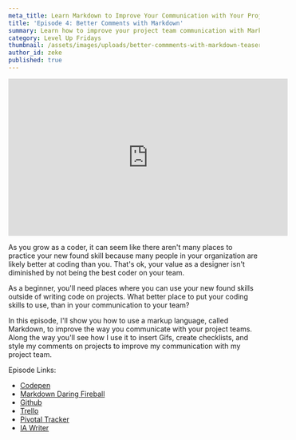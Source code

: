 ```yaml
---
meta_title: Learn Markdown to Improve Your Communication with Your Project Team
title: 'Episode 4: Better Comments with Markdown'
summary: Learn how to improve your project team communication with Markdown
category: Level Up Fridays
thumbnail: /assets/images/uploads/better-commments-with-markdown-teaser.jpg
author_id: zeke
published: true
---
```

<iframe width="560" height="315" src="https://www.youtube.com/embed/i5RrON5GodY?rel=0" frameborder="0" allow="autoplay; encrypted-media" allowfullscreen></iframe>

As you grow as a coder, it can seem like there aren't many places to practice your new found skill because many people in your organization are likely better at coding than you. That's ok, your value as a designer isn't diminished by not being the best coder on your team.

As a beginner, you'll need places where you can use your new found skills outside of writing code on projects. What better place to put your coding skills to use, than in your communication to your team?

In this episode, I'll show you how to use a markup language, called Markdown, to improve the way you communicate with your project teams. Along the way you'll see how I use it to insert Gifs, create checklists, and style my comments on projects to improve my communication with my project team.

Episode Links:

- [Codepen](https://codepen.io)
- [Markdown Daring Fireball](daringfireball.net/projects/markdown/)
- [Github](https://github.com/)
- [Trello](https://trello.com/)
- [Pivotal Tracker](https://www.pivotaltracker.com)
- [IA Writer](https://ia.net/writer/)
